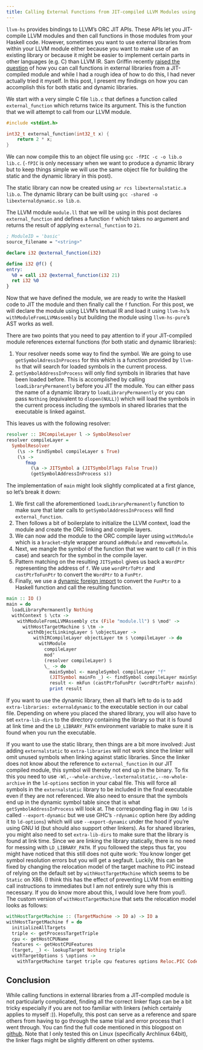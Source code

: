 ```yaml
---
title: Calling External Functions from JIT-compiled LLVM Modules using llvm-hs
---
```


`llvm-hs` provides bindings to LLVM’s ORC JIT APIs. These APIs let you
JIT-compile LLVM modules and then call functions in those modules from
your Haskell code. However, sometimes you want to use external
libraries from within your LLVM module either because you want to make
use of an existing library or because it might be easier to implement
certain parts in other languages (e.g. C) than LLVM IR. Sam Griffin recently
[raised the question](https://github.com/llvm-hs/llvm-hs/issues/193)
of how you can call functions in external libraries from a
JIT-compiled module and while I had a rough idea of how to do
this, I had never actually tried it myself. In this post, I
present my findings on how you can accomplish this for both static and
dynamic libraries.

We start with a very simple C file `lib.c` that defines a function
called `external_function` which returns twice its argument. This is
the function that we will attempt to call from our LLVM module.

```c
#include <stdint.h>

int32_t external_function(int32_t x) {
    return 2 * x;
}
```

We can now compile this to an object file using `gcc -fPIC -c -o lib.o
lib.c`. (`-fPIC` is only necessary when we want to produce a dynamic
library but to keep things simple we will use the same object file for
building the static and the dynamic library in this post).

The static library can now be created using `ar rcs
libexternalstatic.a lib.o`. The dynamic library can be built using
`gcc -shared -o libexternaldynamic.so lib.o`.

The LLVM module `module.ll` that we will be using in this post
declares `external_function` and defines a function `f` which takes no
argument and returns the result of applying `external_function` to
`21`.

```LLVM
; ModuleID = 'basic'
source_filename = "<string>"

declare i32 @external_function(i32)

define i32 @f() {
entry:
  %0 = call i32 @external_function(i32 21)
  ret i32 %0
}
```

Now that we have defined the module, we are ready to write the Haskell
code to JIT the module and then finally call the `f` function. For
this post, we will declare the module using LLVM’s textual IR and
load it using `llvm-hs`’s `withModuleFromLLVMAssembly` but building
the module using `llvm-hs-pure`’s AST works as well.

There are two points that you need to pay attention to if your JIT-compiled
module references external functions (for both static and dynamic
libraries):

1. Your resolver needs some way to find the symbol. We are going to
   use `getSymbolAdressInProcess` for this which is a function
   provided by `llvm-hs` that will search for loaded symbols in the
   current process.
2. `getSymbolAddressInProcess` will only find symbols in libraries
   that have been loaded before. This is accomplished by calling
   `loadLibraryPermanently` before you JIT the module. You can either
   pass the name of a dynamic library to `loadLibraryPermanently` or
   you can pass `Nothing` (equivalent to `dlopen(NULL)`) which will
   load the symbols in the current process including the symbols in
   shared libraries that the executable is linked against.

This leaves us with the following resolver:
```haskell
resolver :: IRCompileLayer l -> SymbolResolver
resolver compileLayer =
  SymbolResolver
    (\s -> findSymbol compileLayer s True)
    (\s ->
       fmap
         (\a -> JITSymbol a (JITSymbolFlags False True))
         (getSymbolAddressInProcess s))
```         

The implementation of `main` might look slightly complicated at a first glance, so let’s break it down:

1. We first call the aforementioned `loadLibraryPermanently` function to make sure that later calls to `getSymbolAddressInProcess` will find `external_function`.
2. Then follows a bit of boilerplate to initialize the LLVM context,
load the module and create the ORC linking and compile layers.
3. We can now add the module to the ORC compile layer using
`withModule` which is a `bracket`-style wrapper around `addModule` and
`removeModule`.
4. Next, we mangle the symbol of the function that we want to call (`f` in this case) and
search for the symbol in the compile layer.
5. Pattern matching on the resulting `JITSymbol` gives us back a
`WordPtr` representing the address of `f`. We use
`wordPtrToPtr` and `castPtrToFunPtr` to convert the `WordPtr` to a
`FunPtr`.
6. Finally, we use a [dynamic foreign
import](https://www.haskell.org/onlinereport/haskell2010/haskellch8.html#x15-1620008.5.1)
to convert the `FunPtr` to a Haskell function and call the resulting
function.

```haskell
main :: IO ()
main = do
  loadLibraryPermanently Nothing
  withContext $ \ctx ->
    withModuleFromLLVMAssembly ctx (File "module.ll") $ \mod' ->
      withHostTargetMachine $ \tm ->
        withObjectLinkingLayer $ \objectLayer ->
          withIRCompileLayer objectLayer tm $ \compileLayer -> do
            withModule
              compileLayer
              mod'
              (resolver compileLayer) $
              \_ -> do
                mainSymbol <- mangleSymbol compileLayer "f"
                (JITSymbol mainFn _) <- findSymbol compileLayer mainSymbol True
                result <- mkFun (castPtrToFunPtr (wordPtrToPtr mainFn))
                print result
```

If you want to use the dynamic library, then all that’s left to do is
to add `extra-libraries: externaldynamic` to the executable section in
our cabal file. Depending on where you placed the shared library, you
will also have to set `extra-lib-dirs` to the directory containing the
library so that it is found at link time and the `LD_LIBRARY_PATH`
environment variable to make sure it is found when you run the
executable.

If you want to use the static library, then things are a bit more
involved: Just adding `externalstatic` to `extra-libraries` will not
work since the linker will omit unused symbols when linking against
static libraries. Since the linker does not know about the reference to
`external_function` in our JIT compiled module, this symbol will
thereby not end up in the binary. To fix this you need to use
`-Wl,--whole-archive,-lexternalstatic,--no-whole-archive` in the
`ld-options` section in your cabal file. This will force all symbols
in the `externalstatic` library to be included in the final executable
even if they are not referenced. We also need to ensure that the
symbols end up in the dynamic symbol table since that is what
`getSymbolAddressInProcess` will look at. The corresponding flag in `GNU
ld` is called `--export-dynamic` but we use GHC’s `-rdynamic` option
here (by adding it to `ld-options`) which will use `--export-dynamic`
under the hood if you’re using GNU ld (but should also support other linkers).
As for shared libraries, you might also
need to set `extra-lib-dirs` to make sure that the library is found at
link time. Since we are linking the library statically, there is no
need for messing with `LD_LIBRARY_PATH`. If you followed the steps thus far,
you might have noticed that this still does not quite work: You know
longer get symbol resolution errors but you will get a segfault.
Luckily, this can be fixed by changing the relocation model of the
target machine to PIC instead of relying on the default set by
`withHostTargetMachine` which seems to be `Static` on X86. (I think
this has the effect of preventing LLVM from emitting call instructions
to immediates but I am not entirely sure why this is necessary. If you
do know more about this, I would love here from you!).  The custom version
of `withHostTargetMachine` that sets the relocation model looks as
follows:

```haskell
withHostTargetMachine :: (TargetMachine -> IO a) -> IO a
withHostTargetMachine f = do
  initializeAllTargets
  triple <- getProcessTargetTriple
  cpu <- getHostCPUName
  features <- getHostCPUFeatures
  (target, _) <- lookupTarget Nothing triple
  withTargetOptions $ \options ->
    withTargetMachine target triple cpu features options Reloc.PIC CodeModel.Default CodeGenOpt.Default f
```

## Conclusion
While calling functions in external libraries from a JIT-compiled
module is not particularly complicated, finding all the correct linker
flags can be a bit tricky especially if you are not too familiar with
linkers (which certainly applies to myself :)). Hopefully, this post
can serve as a reference and spare others from having to go through
the same trial and error process that I went through. You can find the
full code mentioned in this blogpost on
[github](https://github.com/cocreature/llvm-hs-jit-external-lib.git). Note
that I only tested this on Linux (specifically Archlinux 64bit), the
linker flags might be slightly different on other systems.

<!-- LocalWords: JIT LLVM -->
